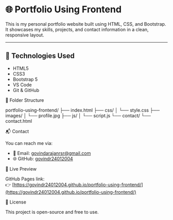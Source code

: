 # 🌐 Portfolio Using Frontend

This is my personal portfolio website built using HTML, CSS, and Bootstrap. It showcases my skills, projects, and contact information in a clean, responsive layout.

---

## 🔧 Technologies Used

- HTML5
- CSS3
- Bootstrap 5
- VS Code
- Git & GitHub



 📁 Folder Structure

portfolio-using-frontend/ ├── index.html
├── css/ 
│ └── style.css
├── images/ 
│ └── profile.jpg 
├── js/
│ └── script.js
└── contact/ 
└── contact.html



 📬 Contact

You can reach me via:

- 📧 Email: govindarajanrsr@gmail.com
- 🌐 GitHub: [govindr24012004](https://github.com/govindr24012004)





 🚀 Live Preview

GitHub Pages link:  
👉 [https://govindr24012004.github.io/portfolio-using-frontend/](https://govindr24012004.github.io/portfolio-using-frontend/)



📌 License

This project is open-source and free to use.
